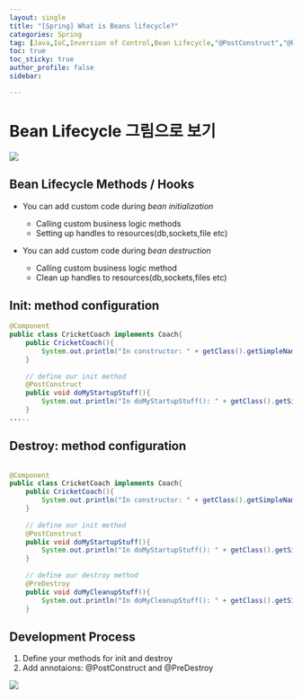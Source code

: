 ```yaml
---
layout: single
title: "[Spring] What is Beans lifecycle?"
categories: Spring
tag: [Java,IoC,Inversion of Control,Bean Lifecycle,"@PostConstruct","@PreDestroy"]
toc: true
toc_sticky: true
author_profile: false
sidebar:

---
```


# Bean Lifecycle 그림으로 보기

![](https://i.imgur.com/JNJ4wVI.png)

## Bean Lifecycle Methods / Hooks
- You can add custom code during *bean initialization*
	- Calling custom business logic methods
	- Setting up handles to resources(db,sockets,file etc)

- You can add custom code during *bean destruction*
	- Calling custom business logic method
	- Clean up handles to resources(db,sockets,files etc)

## Init: method configuration

```java
@Component  
public class CricketCoach implements Coach{  
    public CricketCoach(){  
        System.out.println("In constructor: " + getClass().getSimpleName() );  
    }  
  
    // define our init method  
    @PostConstruct  
    public void doMyStartupStuff(){  
        System.out.println("In doMyStartupStuff(): " + getClass().getSimpleName());  
    }
.....
```

## Destroy: method configuration

```java
  
@Component  
public class CricketCoach implements Coach{  
    public CricketCoach(){  
        System.out.println("In constructor: " + getClass().getSimpleName() );  
    }  
  
    // define our init method  
    @PostConstruct  
    public void doMyStartupStuff(){  
        System.out.println("In doMyStartupStuff(): " + getClass().getSimpleName());  
    }  
  
    // define our destroy method  
    @PreDestroy  
    public void doMyCleanupStuff(){  
        System.out.println("In doMyCleanupStuff(): " + getClass().getSimpleName());  
    }
```

## Development Process

1. Define your methods for init and destroy
2. Add annotaions: @PostConstruct and @PreDestroy


![](https://i.imgur.com/K9eXBGK.png)
